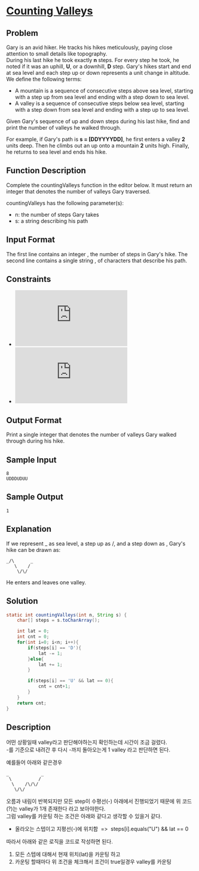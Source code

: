 # [Counting Valleys](http://hr.gs/3rtx )

## Problem
Gary is an avid hiker. He tracks his hikes meticulously, paying close attention to small details like topography.  
During his last hike he took exactly **n** steps. For every step he took, 
he noted if it was an uphill, **U**, or a downhill, **D** step. Gary's hikes start and end at sea level and each step up or down represents a  unit change in altitude. We define the following terms:

* A mountain is a sequence of consecutive steps above sea level, starting with a step up from sea level and ending with a step down to sea level.
* A valley is a sequence of consecutive steps below sea level, starting with a step down from sea level and ending with a step up to sea level.

Given Gary's sequence of up and down steps during his last hike, find and print the number of valleys he walked through.

For example, if Gary's path is **s = [DDYYYYDD]**, he first enters a valley **2** units deep. Then he climbs out an up onto a mountain **2** units high. Finally, he returns to sea level and ends his hike.

## Function Description
Complete the countingValleys function in the editor below. It must return an integer that denotes the number of valleys Gary traversed.

countingValleys has the following parameter(s):

* n: the number of steps Gary takes
* s: a string describing his path

## Input Format
The first line contains an integer , the number of steps in Gary's hike. 
The second line contains a single string , of  characters that describe his path.

## Constraints
* ![constraints0](https://latex.codecogs.com/gif.latex?2%20%5Cleq%20n%20%5Cleq%2010%5E6)
* ![constraints1](https://latex.codecogs.com/gif.latex?s%5Bi%5D%20%5Cin%20%5Cleft%20%5C%7B%20UD%20%5Cright%20%5C%7D)

## Output Format
Print a single integer that denotes the number of valleys Gary walked through during his hike.

## Sample Input
```
8
UDDDUDUU
```

## Sample Output
```
1
```

## Explanation
If we represent _ as sea level, a step up as /, and a step down as \, Gary's hike can be drawn as:
```
_/\      _
   \    /
    \/\/
```
He enters and leaves one valley.

## Solution
```java
static int countingValleys(int n, String s) {
    char[] steps = s.toCharArray();

    int lat = 0;
    int cnt = 0;
    for(int i=0; i<n; i++){
        if(steps[i] == 'D'){
            lat -= 1;
        }else{
            lat += 1;
        }

        if(steps[i] == 'U' && lat == 0){
            cnt = cnt+1;
        }
    }
    return cnt;
}
```

## Description
어떤 상황일때 valley라고 판단해야하는지 확인하는데 시간이 조금 걸렸다.  
-를 기준으로 내려간 후 다시 -까지 돌아오는게 1 valley 라고 판단하면 된다.  

예를들어 아래와 같은경우
```
_            _
 \          /
  \    /\/\/ 
   \/\/
```
오름과 내림이 반복되지만 모든 step이 수평선(-) 아래에서 진행되었기 때문에 위 코드(?)는 valley가 1개 존재한다 라고 보아야한다.  
그럼 valley를 카운팅 하는 조건은 아래와 같다고 생각할 수 있을거 같다.
* 올라오는 스텝이고 지평선(-)에 위치함&nbsp;&nbsp;=>&nbsp;&nbsp;steps[i].equals("U") && lat == 0

따라서 아래와 같은 로직을 코드로 작성하면 된다.
1. 모든 스텝에 대해서 현재 위치(lat)을 카운팅 하고
2. 카운팅 할때마다 위 조건을 체크해서 조건이 true일경우 valley를 카운팅